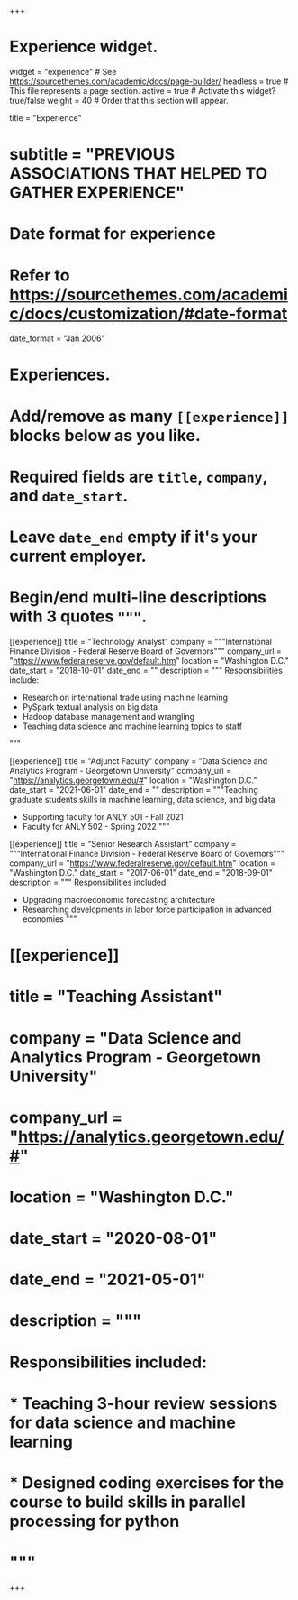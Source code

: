 +++
# Experience widget.
widget = "experience"  # See https://sourcethemes.com/academic/docs/page-builder/
headless = true  # This file represents a page section.
active = true  # Activate this widget? true/false
weight = 40  # Order that this section will appear.

title = "Experience"
# subtitle = "PREVIOUS ASSOCIATIONS THAT HELPED TO GATHER EXPERIENCE"

# Date format for experience
#   Refer to https://sourcethemes.com/academic/docs/customization/#date-format
date_format = "Jan 2006"

# Experiences.
#   Add/remove as many `[[experience]]` blocks below as you like.
#   Required fields are `title`, `company`, and `date_start`.
#   Leave `date_end` empty if it's your current employer.
#   Begin/end multi-line descriptions with 3 quotes `"""`.
[[experience]]
  title = "Technology Analyst"
  company = """International Finance Division - Federal Reserve Board of Governors"""
  company_url = "https://www.federalreserve.gov/default.htm"
  location = "Washington D.C."
  date_start = "2018-10-01"
  date_end = ""
  description = """
  Responsibilities include:
  
  * Research on international trade using machine learning
  * PySpark textual analysis on big data
  * Hadoop database management and wrangling
  * Teaching data science and machine learning topics to staff
  
  """

[[experience]]
  title = "Adjunct Faculty"
  company = "Data Science and Analytics Program - Georgetown University"
  company_url = "https://analytics.georgetown.edu/#"
  location = "Washington D.C."
  date_start = "2021-06-01"
  date_end = ""
  description = """Teaching graduate students skills in machine learning, data science, and big data
* Supporting faculty for ANLY 501 - Fall 2021
* Faculty for ANLY 502 - Spring 2022
"""

[[experience]]
  title = "Senior Research Assistant"
  company = """International Finance Division - Federal Reserve Board of Governors"""
  company_url = "https://www.federalreserve.gov/default.htm"
  location = "Washington D.C."
  date_start = "2017-06-01"
  date_end = "2018-09-01"
  description = """
  Responsibilities included:
  
  * Upgrading macroeconomic forecasting architecture
  * Researching developments in labor force participation in advanced economies
  """
  
  
# [[experience]]
#   title = "Teaching Assistant"
#   company = "Data Science and Analytics Program - Georgetown University"
#   company_url = "https://analytics.georgetown.edu/#"
#   location = "Washington D.C."
#   date_start = "2020-08-01"
#   date_end = "2021-05-01"
#   description = """
#   Responsibilities included:
# 
#   * Teaching 3-hour review sessions for data science and machine learning
#   * Designed coding exercises for the course to build skills in parallel processing for python
#   """

+++
